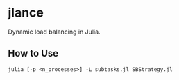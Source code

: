 # jlance
Dynamic load balancing in Julia.

## How to Use
```julia [-p <n_processes>] -L subtasks.jl SBStrategy.jl``` 
